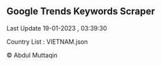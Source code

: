 

## Google Trends Keywords Scraper 
 
Last Update 19-01-2023 , 03:39:30

Country List :
VIETNAM.json



© Abdul Muttaqin 
